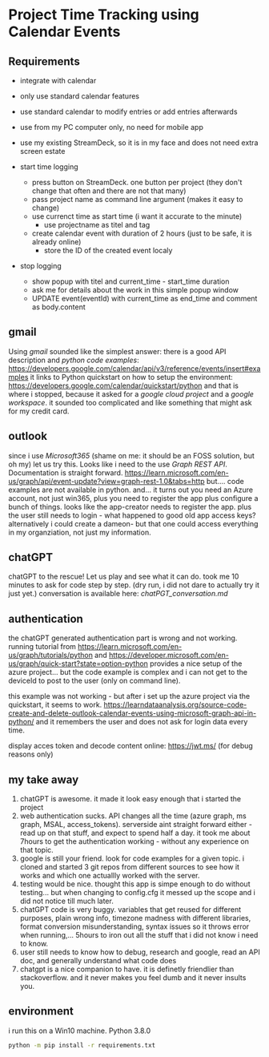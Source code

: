 # Project Time Tracking using Calendar Events

## Requirements

- integrate with calendar
- only use standard calendar features
- use standard calendar to modify entries or add entries afterwards
- use from my PC computer only, no need for mobile app
- use my existing StreamDeck, so it is in my face and does not need extra screen estate

- start time logging
	- press button on StreamDeck. one button per project (they don't change that often and there are not that many)
	- pass project name as command line argument (makes it easy to change)
  - use currenct time as start time (i want it accurate to the minute)
	- use projectname as titel and tag
  - create calendar event with duration of 2 hours (just to be safe, it is already online)
	- store the ID of the created event localy
- stop logging
	- show popup with titel and current_time - start_time duration
  - ask me for details about the work in this simple popup window
  - UPDATE event(eventId) with current_time as end_time and comment as body.content


## gmail
Using *gmail* sounded like the simplest answer:
there is a good API description and *python code examples*:
https://developers.google.com/calendar/api/v3/reference/events/insert#examples
it links to Python quickstart on how to setup the environment:
https://developers.google.com/calendar/quickstart/python
and that is where i stopped, because it asked for a *google cloud project* and a *google workspace*. it sounded too complicated and like something that might ask for my credit card.

## outlook
since i use *Microsoft365* (shame on me: it should be an FOSS solution, but oh my) let us try this.
Looks like i need to the use *Graph REST API*. Documentation is straight forward.
https://learn.microsoft.com/en-us/graph/api/event-update?view=graph-rest-1.0&tabs=http
but.... code examples are not available in python.
and... it turns out you need an Azure account, not just win365, plus you need to register the app plus configure a bunch of things. looks like the app-creator needs to register the app. plus the user still needs to login - what happened to good old app access keys? alternatively i could create a dameon- but that one could access everything in my organziation, not just my information.


## chatGPT
chatGPT to the rescue! Let us play and see what it can do.
took me 10 minutes to ask for code step by step. (dry run, i did not dare to actually try it just yet.)
conversation is available here: *chatPGT_conversation.md*

## authentication
the chatGPT generated authentication part is wrong and not working.
running tutorial from https://learn.microsoft.com/en-us/graph/tutorials/python and https://developer.microsoft.com/en-us/graph/quick-start?state=option-python provides a nice setup of the azure project... but the code example is complex and i can not get to the deviceId to post to the user (only on command line).

this example was not working - but after i set up the azure project via the quickstart, it seems to work.
https://learndataanalysis.org/source-code-create-and-delete-outlook-calendar-events-using-microsoft-graph-api-in-python/
and it remembers the user and does not ask for login data every time.

display acces token and decode content online: https://jwt.ms/  (for debug reasons only)

## my take away
1. chatGPT is awesome. it made it look easy enough that i started the project
2. web authentication sucks. API changes all the time (azure graph, ms graph, MSAL, access_tokens). serverside aint straight forward either - read up on that stuff, and expect to spend half a day. it took me about 7hours to get the authentication working - without any experience on that topic.
3. google is still your friend. look for code examples for a given topic. i cloned and started 3 git repos from different sources to see how it works and which one actuallly worked with the server.
4. testing would be nice. thought this app is simpe enough to do without testing... but when changing to config.cfg it messed up the scope and i did not notice till much later.
5. chatGPT code is very buggy. variables that get reused for different purposes, plain wrong info, timezone madness with different libraries, format conversion misunderstanding, syntax issues so it throws error when running,... 5hours to iron out all the stuff that i did not know i need to know.
6. user still needs to know how to debug, research and google, read an API doc, and generally understand what code does
7. chatgpt is a nice companion to have. it is definetly friendlier than stackoverflow. and it never makes you feel dumb and it never insults you.

## environment
i run this on a Win10 machine. Python 3.8.0
```bash
python -m pip install -r requirements.txt
```
